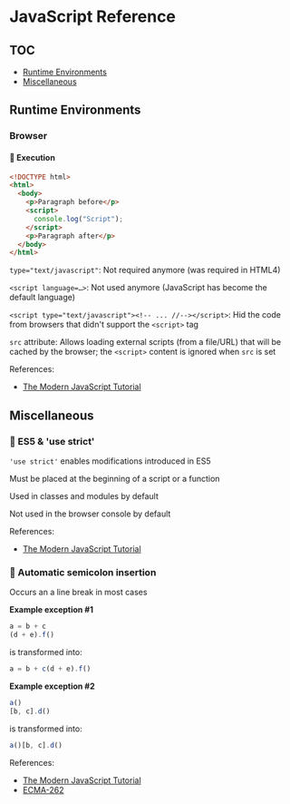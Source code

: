 # JavaScript Reference

## TOC

- [Runtime Environments](#runtime-environments)
- [Miscellaneous](#miscellaneous)

## Runtime Environments

### Browser

#### 💠 Execution

```html
<!DOCTYPE html>
<html>
  <body>
    <p>Paragraph before</p>
    <script>
      console.log("Script");
    </script>
    <p>Paragraph after</p>
  </body>
</html>
```

`type="text/javascript"`: Not required anymore (was required in HTML4)

`<script language=…>`: Not used anymore (JavaScript has become the default language)

`<script type="text/javascript"><!-- ... //--></script>`: Hid the code from browsers that didn't support the `<script>` tag

`src` attribute: Allows loading external scripts (from a file/URL) that will be cached by the browser; the `<script>` content is ignored when `src` is set

References:
- [The Modern JavaScript Tutorial](https://javascript.info/hello-world#the-script-tag)

## Miscellaneous

### 💠 ES5 & 'use strict'

`'use strict'` enables modifications introduced in ES5

Must be placed at the beginning of a script or a function

Used in classes and modules by default

Not used in the browser console by default

References:
- [The Modern JavaScript Tutorial](https://javascript.info/strict-mode)

### 💠 Automatic semicolon insertion

Occurs an a line break in most cases

**Example exception #1**

```js
a = b + c
(d + e).f()
```

is transformed into:

```js
a = b + c(d + e).f()
```

**Example exception #2**

```js
a()
[b, c].d()
```

is transformed into:

```js
a()[b, c].d()
```

References:
- [The Modern JavaScript Tutorial](https://javascript.info/structure#semicolon)
- [ECMA-262](https://tc39.es/ecma262/#sec-automatic-semicolon-insertion)

